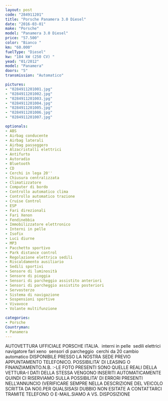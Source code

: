 ```yaml
---
layout: post
code: "284911201"
title: "Porsche Panamera 3.0 Diesel"
date: "2016-03-01"
make: "Porsche"
model: "Panamera 3.0 Diesel"
price: "57.500"
color: "Bianco "
km: "60.000"
fuelType: "Diesel"
kw: "184 kW (250 CV) "
yead: "01/2012"
model: "Panamera"
doors: "5"
transmission: "Automatico"

pictures:
- "0284911201001.jpg"
- "0284911201002.jpg"
- "0284911201003.jpg"
- "0284911201004.jpg"
- "0284911201005.jpg"
- "0284911201006.jpg"
- "0284911201007.jpg"

optionals:
- ABS
- Airbag conducente
- Airbag laterali
- Airbag passeggero
- Alzacristalli elettrici
- Antifurto
- Autoradio
- Bluetooth
- CD
- Cerchi in lega 20''
- Chiusura centralizzata
- Climatizzatore
- Computer di bordo
- Controllo automatico clima
- Controllo automatico trazione
- Cruise Control
- ESP
- Fari direzionali
- Fari Xenon
- Fendinebbia
- Immobilizzatore elettronico
- Interni in pelle
- Isofix
- Luci diurne
- MP3
- Pacchetto sportivo
- Park distance control
- Regolazione elettrica sedili
- Riscaldamento ausiliario
- Sedili sportivi
- Sensore di luminosità
- Sensore di pioggia
- Sensori di parcheggio assistito anteriori
- Sensori di parcheggio assistito posteriori
- Servosterzo
- Sistema di navigazione
- Sospensioni sportive
- Vivavoce
- Volante multifunzione

categories:
- Porsche
Countryman:
- Panamera
---
```

AUTOVETTURA UFFICIALE PORSCHE ITALIA.  interni in pelle  sedili elettrici  navigatore fari xeno  sensori di parcheggio  cerchi da 20 cambio automatico DISPONIBILE PRESSO LA NOSTRA SEDE PREVIO APPUNTAMENTO TELEFONICO. POSSIBILITA' DI LEASING O FINANZIAMENTO.N.B. :-LE FOTO PRESENTI SONO QUELLE REALI DELLA VETTURA-I DATI DELLA STESSA VENGONO INSERITI AUTOMATICAMENTE QUINDI CI RISERVIAMO SULLA POSSIBILITA' DI ERRORI PRESENTI NELL'ANNUNCIO (VERIFICARE SEMPRE NELLA DESCRIZIONE DEL VEICOLO SCRITTA DA NOI).PER QUALSISASI DUBBIO NON ESITATE A CONTATTARCI TRAMITE TELEFONO O E-MAIL.SIAMO A VS. DISPOSIZIONE